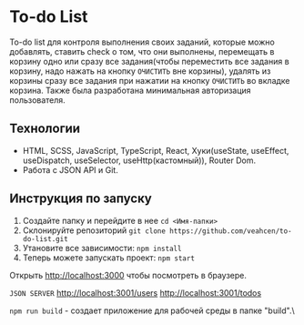 # To-do List
To-do list для контроля выполнения своих заданий, которые можно добавлять, ставить check о том, что они выполнены, перемещать в корзину одно или сразу все задания(чтобы переместить все задания в корзину, надо нажать на кнопку `ОЧИСТИТЬ` вне корзины), удалять из корзины сразу все задания при нажатии на кнопку `ОЧИСТИТЬ` во вкладке корзина. Также была разработана минимальная авторизация пользователя.


## Технологии
* HTML, SCSS, JavaScript, TypeScript, React, Хуки(useState, useEffect, useDispatch, useSelector, useHttp(кастомный)), Router Dom.
* Работа с JSON API и Git.


## Инструкция по запуску

1. Создайте папку и перейдите в нее
`cd <Имя-папки>`
2. Склонируйте репозиторий
`git clone https://github.com/veahcen/to-do-list.git`
3. Утановите все зависимости:
`npm install`
4. Теперь можете запускать проект:
`npm start`

Открыть [http://localhost:3000](http://localhost:3000) чтобы посмотреть в браузере.

`JSON SERVER`
[http://localhost:3001/users](http://localhost:3001/users)
[http://localhost:3001/todos](http://localhost:3001/todos)

`npm run build` - создает приложение для рабочей среды в папке "build".\
